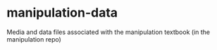 # manipulation-data
Media and data files associated with the manipulation textbook (in the manipulation repo)
